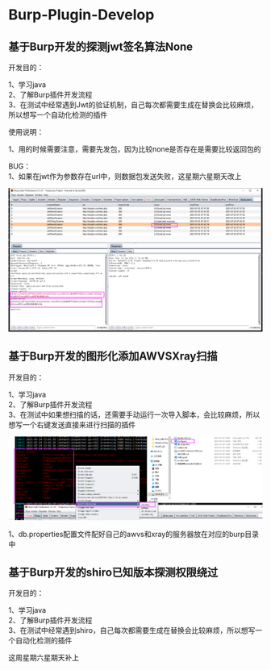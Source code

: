 # Burp-Plugin-Develop


## 基于Burp开发的探测jwt签名算法None  
  
开发目的：  
  
1、学习java  
2、了解Burp插件开发流程  
3、在测试中经常遇到Jwt的验证机制，自己每次都需要生成在替换会比较麻烦，所以想写一个自动化检测的插件 
  
使用说明：  
  
1、用的时候需要注意，需要先发包，因为比较none是否存在是需要比较返回包的  
  
BUG：  
1、如果在jwt作为参数存在url中，则数据包发送失败，这星期六星期天改上

![image](https://github.com/chibd2000/Burp-Extender-Study-Develop/blob/main/img/JWTNone.png)  
  
## 基于Burp开发的图形化添加AWVSXray扫描  
  
开发目的：  
  
1、学习java  
2、了解Burp插件开发流程  
3、在测试中如果想扫描的话，还需要手动运行一次导入脚本，会比较麻烦，所以想写一个右键发送直接来进行扫描的插件  
  
![image](https://github.com/chibd2000/Burp-Extender-Study-Develop/blob/main/img/AWVSXray.png)  
  
1、db.properties配置文件配好自己的awvs和xray的服务器放在对应的burp目录中  

## 基于Burp开发的shiro已知版本探测权限绕过
  
开发目的：  
  
1、学习java  
2、了解Burp插件开发流程  
3、在测试中经常遇到shiro，自己每次都需要生成在替换会比较麻烦，所以想写一个自动化检测的插件  
  
这周星期六星期天补上


